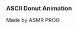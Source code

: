 <div>
  <h1 style="font-size: medium;">ASCII Donut Animation</h1>
  <p>Made by ASMR PROG</p>

</div>



<!---
codewithhoang/codewithhoang is a ✨ special ✨ repository because its `README.md` (this file) appears on your GitHub profile.
You can click the Preview link to take a look at your changes.
--->
